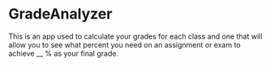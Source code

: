 # GradeAnalyzer
This is an app used to calculate your grades for each class and one that will allow you to see what percent you need on an assignment or exam to achieve __ % as your final grade. 
